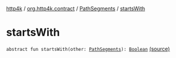 [http4k](../../index.md) / [org.http4k.contract](../index.md) / [PathSegments](index.md) / [startsWith](./starts-with.md)

# startsWith

`abstract fun startsWith(other: `[`PathSegments`](index.md)`): `[`Boolean`](https://kotlinlang.org/api/latest/jvm/stdlib/kotlin/-boolean/index.html) [(source)](https://github.com/http4k/http4k/blob/master/http4k-contract/src/main/kotlin/org/http4k/contract/PathSegments.kt#L9)